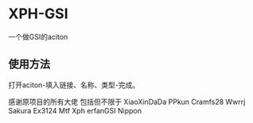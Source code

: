 # XPH-GSI
一个做GSI的aciton  

## 使用方法
打开aciton-填入链接、名称、类型-完成。
 
感谢原项目的所有大佬 包括但不限于 XiaoXinDaDa PPkun Cramfs28 Wwrrj Sakura Ex3124 Mtf Xph erfanGSI Nippon
